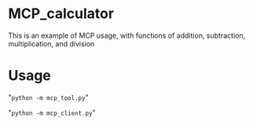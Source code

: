 # MCP_calculator
This is an example of MCP usage, with functions of addition, subtraction, multiplication, and division

# Usage
"`python -m mcp_tool.py`"

"`python -m mcp_client.py`"
